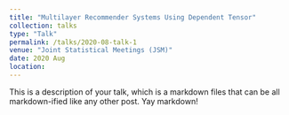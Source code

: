 ```yaml
---
title: "Multilayer Recommender Systems Using Dependent Tensor"
collection: talks
type: "Talk"
permalink: /talks/2020-08-talk-1
venue: "Joint Statistical Meetings (JSM)"
date: 2020 Aug
location: 
---
```


This is a description of your talk, which is a markdown files that can be all markdown-ified like any other post. Yay markdown!
